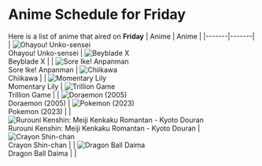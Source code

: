 # Anime Schedule for Friday
Here is a list of anime that aired on **Friday** 
| Anime | Anime |
|-------|-------|
| ![Ohayou! Unko-sensei](https://cdn.myanimelist.net/images/anime/1244/144510.webp)<br>Ohayou! Unko-sensei | ![Beyblade X](https://cdn.myanimelist.net/images/anime/1394/145458.webp)<br>Beyblade X |
| ![Sore Ike! Anpanman](https://cdn.myanimelist.net/images/anime/1902/111797.webp)<br>Sore Ike! Anpanman | ![Chiikawa](https://cdn.myanimelist.net/images/anime/1783/121944.webp)<br>Chiikawa |
| ![Momentary Lily](https://cdn.myanimelist.net/images/anime/1107/143656.webp)<br>Momentary Lily | ![Trillion Game](https://cdn.myanimelist.net/images/anime/1597/145178.webp)<br>Trillion Game |
| ![Doraemon (2005)](https://cdn.myanimelist.net/images/anime/6/23935.webp)<br>Doraemon (2005) | ![Pokemon (2023)](https://cdn.myanimelist.net/images/anime/1703/137216.webp)<br>Pokemon (2023) |
| ![Rurouni Kenshin: Meiji Kenkaku Romantan - Kyoto Douran](https://cdn.myanimelist.net/images/anime/1314/145530.webp)<br>Rurouni Kenshin: Meiji Kenkaku Romantan - Kyoto Douran | ![Crayon Shin-chan](https://cdn.myanimelist.net/images/anime/10/59897.webp)<br>Crayon Shin-chan |
| ![Dragon Ball Daima](https://cdn.myanimelist.net/images/anime/1723/145231.webp)<br>Dragon Ball Daima |  |
